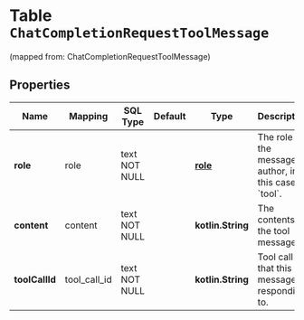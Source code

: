 
# Table `ChatCompletionRequestToolMessage`
(mapped from: ChatCompletionRequestToolMessage)

## Properties
Name | Mapping | SQL Type | Default | Type | Description | Notes
---- | ------- | -------- | ------- | ---- | ----------- | -----
**role** | role | text NOT NULL |  | [**role**](#Role) | The role of the messages author, in this case &#x60;tool&#x60;. | 
**content** | content | text NOT NULL |  | **kotlin.String** | The contents of the tool message. | 
**toolCallId** | tool_call_id | text NOT NULL |  | **kotlin.String** | Tool call that this message is responding to. | 





